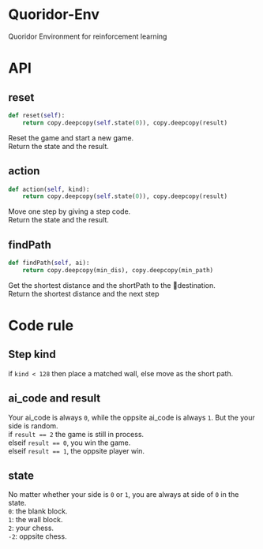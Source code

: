 # Quoridor-Env
Quoridor Environment for reinforcement learning

# API
## reset
```python
def reset(self):
	return copy.deepcopy(self.state(0)), copy.deepcopy(result)
```
Reset the game and start a new game.  
Return the state and the result.

## action
```python
def action(self, kind):
	return copy.deepcopy(self.state(0)), copy.deepcopy(result)
```
Move one step by giving a step code.  
Return the state and the result.

## findPath
```python
def findPath(self, ai):
	return copy.deepcopy(min_dis), copy.deepcopy(min_path)
```
Get the shortest distance and the shortPath to the destination.  
Return the shortest distance and the next step

# Code rule
## Step kind
if `kind < 128` then place a matched wall, else move as the short path.

## ai_code and result
Your ai_code is always `0`, while the oppsite ai_code is always `1`.  But the your side is random.  
if `result == 2` the game is still in process.  
elseif `result == 0`, you win the game.  
elseif `result == 1`, the oppsite player win. 

## state
No matter whether your side is `0` or `1`, you are always at side of `0` in the state.  
`0`: the blank block.  
`1`: the wall block.  
`2`: your chess.  
`-2`: oppsite chess.
